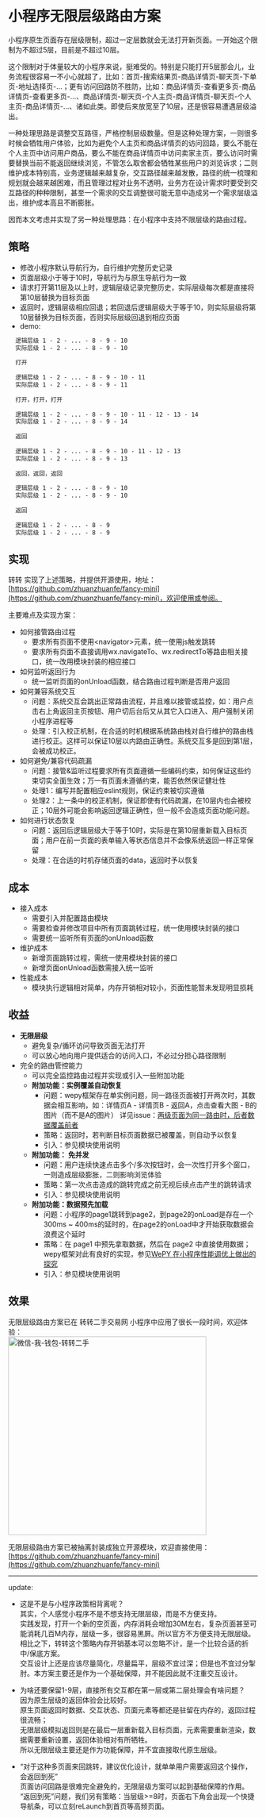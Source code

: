 # 小程序无限层级路由方案

<!--
 标题：小程序无限层级路由方案
 副标：超过10层打不开新页面？没有的事儿。
 封面：images/小程序无限层级路由方案/cover-wide.jpg（长图）、images/小程序无限层级路由方案/cover-square.png（方图）
 作者：吴鹏和
-->

小程序原生页面存在层级限制，超过一定层数就会无法打开新页面。一开始这个限制为不超过5层，目前是不超过10层。  

这个限制对于体量较大的小程序来说，挺难受的。特别是只能打开5层那会儿，业务流程很容易一不小心就超了，比如：首页-搜索结果页-商品详情页-聊天页-下单页-地址选择页-...；更有访问回路防不胜防，比如：商品详情页-查看更多页-商品详情页-查看更多页-...、商品详情页-聊天页-个人主页-商品详情页-聊天页-个人主页-商品详情页-...、诸如此类。即使后来放宽至了10层，还是很容易遭遇层级溢出。  

一种处理思路是调整交互路径，严格控制层级数量。但是这种处理方案，一则很多时候会牺牲用户体验，比如为避免个人主页和商品详情页的访问回路，要么不能在个人主页中访问用户商品，要么不能在商品详情页中访问卖家主页，要么访问时需要替换当前不能返回继续浏览，不管怎么取舍都会牺牲某些用户的浏览诉求；二则维护成本特别高，业务逻辑越来越复杂，交互路径越来越发散，路径的统一梳理和规划就会越来越困难，而且管理过程对业务不透明，业务方在设计需求时要受到交互路径的种种限制，甚至一个需求的交互调整很可能无意中造成另一个需求层级溢出，维护成本高且不断膨胀。
  
因而本文考虑并实现了另一种处理思路：在小程序中支持不限层级的路由过程。

## 策略
- 修改小程序默认导航行为，自行维护完整历史记录
- 页面层级小于等于10时，导航行为与原生导航行为一致
- 请求打开第11层及以上时，逻辑层级记录完整历史，实际层级每次都是直接将第10层替换为目标页面
- 返回时，逻辑层级相应回退；若回退后逻辑层级大于等于10，则实际层级将第10层替换为目标页面，否则实际层级回退到相应页面
- demo:

```txt
  逻辑层级 1 - 2 - ... - 8 - 9 - 10
  实际层级 1 - 2 - ... - 8 - 9 - 10
  
  打开
  
  逻辑层级 1 - 2 - ... - 8 - 9 - 10 - 11
  实际层级 1 - 2 - ... - 8 - 9 - 11
  
  打开，打开，打开
  
  逻辑层级 1 - 2 - ... - 8 - 9 - 10 - 11 - 12 - 13 - 14
  实际层级 1 - 2 - ... - 8 - 9 - 14
  
  返回
  
  逻辑层级 1 - 2 - ... - 8 - 9 - 10 - 11 - 12 - 13
  实际层级 1 - 2 - ... - 8 - 9 - 13
  
  返回，返回，返回
  
  逻辑层级 1 - 2 - ... - 8 - 9 - 10
  实际层级 1 - 2 - ... - 8 - 9 - 10
  
  返回
  
  逻辑层级 1 - 2 - ... - 8 - 9
  实际层级 1 - 2 - ... - 8 - 9
```

## 实现
转转 实现了上述策略，并提供开源使用，地址：[https://github.com/zhuanzhuanfe/fancy-mini](https://github.com/zhuanzhuanfe/fancy-mini)，欢迎使用或参阅。  

主要难点及实现方案：
- 如何接管路由过程
  + 要求所有页面不使用&lt;navigator&gt;元素，统一使用js触发跳转
  + 要求所有页面不直接调用wx.navigateTo、wx.redirectTo等路由相关接口，统一改用模块封装的相应接口
- 如何监听返回行为
  + 统一监听页面的onUnload函数，结合路由过程判断是否用户返回
- 如何兼容系统交互
  + 问题：系统交互会跳出正常路由流程，并且难以接管或监控，如：用户点击右上角返回主页按钮、用户切后台后又从其它入口进入、用户强制关闭小程序进程等 
  + 处理：引入校正机制，在合适的时机根据系统路由栈对自行维护的路由栈进行校正。这样可以保证10层以内路由正确性。系统交互多是回到第1层，会被成功校正。
- 如何避免/兼容代码疏漏
  + 问题：接管&监听过程要求所有页面遵循一些编码约束，如何保证这些约束切实全面生效；万一有页面未遵循约束，能否依然保证健壮性
  + 处理1：编写并配置相应eslint规则，保证约束被切实遵循
  + 处理2：上一条中的校正机制，保证即使有代码疏漏，在10层内也会被校正；10层外可能会影响返回逻辑正确性，但一般不会造成页面功能问题。
- 如何进行状态恢复 
  + 问题：返回后逻辑层级大于等于10时，实际是在第10层重新载入目标页面；用户在前一页面的表单输入等状态信息并不会像系统返回一样正常保留
  + 处理：在合适的时机存储页面的data，返回时予以恢复

## 成本
- 接入成本
  + 需要引入并配置路由模块
  + 需要检查并修改项目中所有页面跳转过程，统一使用模块封装的接口
  + 需要统一监听所有页面的onUnload函数 
- 维护成本
  + 新增页面跳转过程，需统一使用模块封装的接口
  + 新增页面onUnload函数需接入统一监听 
- 性能成本
  + 模块执行逻辑相对简单，内存开销相对较小，页面性能暂未发现明显损耗
  
## 收益
- **无限层级**
  + 避免复杂/循环访问导致页面无法打开
  + 可以放心地向用户提供适合的访问入口，不必过分担心路径限制
- 完全的路由管控能力
  + 可以完全监控路由过程并实现或引入一些附加功能
  + **附加功能：实例覆盖自动恢复**
      - 问题：wepy框架存在单实例问题，同一路径页面被打开两次时，其数据会相互影响，如：详情页A - 详情页B - 返回A，点击查看大图 - B的图片（而不是A的图片）
      详见issue：[两级页面为同一路由时，后者数据覆盖前者](https://github.com/Tencent/wepy/issues/322)
      - 策略：返回时，若判断目标页面数据已被覆盖，则自动予以恢复
      - 引入：参见模块使用说明
  + **附加功能： 免并发**
      - 问题：用户连续快速点击多个/多次按钮时，会一次性打开多个窗口，一则造成层级膨胀，二则影响浏览体验
      - 策略：第一次点击造成的跳转完成之前无视后续点击产生的跳转请求
      - 引入：参见模块使用说明
  + **附加功能：数据预先加载**
      - 问题：小程序的page1跳转到page2，到page2的onLoad是存在一个300ms ~ 400ms的延时的，在page2的onLoad中才开始获取数据会浪费这个延时
      - 策略：在 page1 中预先拿取数据，然后在 page2 中直接使用数据；wepy框架对此有良好的实现，参见[WePY 在小程序性能调优上做出的探究](https://segmentfault.com/a/1190000008975448?winzoom=1) 
      - 引入：参见模块使用说明

## 效果
无限层级路由方案已在 转转二手交易网 小程序中应用了很长一段时间，欢迎体验：  
<img src="https://pic2.58cdn.com.cn/zhuanzh/n_v2ec50e23e56294924960b307d2d1f0d87.jpg" alt="微信-我-钱包-转转二手" width="400"/>  

无限层级路由方案已被抽离封装成独立开源模块，欢迎直接使用：[https://github.com/zhuanzhuanfe/fancy-mini](https://github.com/zhuanzhuanfe/fancy-mini)


---------
update:

- 这是不是与小程序政策相背离呢？  
  其实，个人感觉小程序不是不想支持无限层级，而是不方便支持。  
  实践发现，打开一个新的空页面，内存消耗会增加30M左右，复杂页面甚至可能消耗几百M内存，层级一多，很容易黑屏。所以官方不方便支持无限层级。  
  相比之下，转转这个策略内存开销基本可以忽略不计，是一个比较合适的折中/保底方案。  
  交互设计上还是应该尽量简化，尽量扁平，层级不宜过深；但是也不宜过分掣肘。本方案主要还是作为一个基础保障，并不能因此就不注重交互设计。
  
- 为啥还要保留1-9层，直接所有交互都在第一层或第二层处理会有啥问题？  
  因为原生层级的返回体验会比较好。  
  原生页面返回时数据、交互状态、页面元素等都还是驻留在内存的，返回过程很流畅；  
  无限层级模拟返回则是在最后一层重新载入目标页面，元素需要重新渲染，数据需要重新设置，返回体验相对有所牺牲。  
  所以无限层级主要还是作为功能保障，并不宜直接取代原生层级。
  
- “对于这种多页面来回跳转，建议优化设计，就单单用户需要返回这个操作，会返回到死”  
  页面访问回路是很难完全避免的，无限层级方案可以起到基础保障的作用。  
  “返回到死”问题，我们另有策略：当层级>=8时，页面右下角会出现一个快捷导航条，可以立刻reLaunch到首页等高频页面。